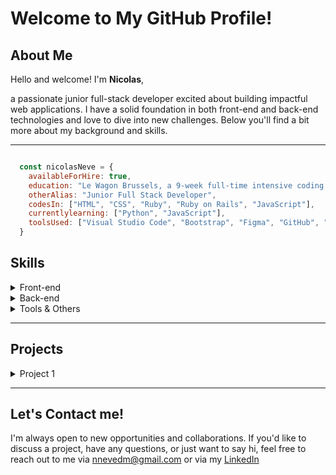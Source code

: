 <!-- Title and Introduction -->
# Welcome to My GitHub Profile!

## About Me
<p>Hello and welcome! I'm <strong>Nicolas</strong>, </p>
a passionate junior full-stack developer excited about building impactful web applications. I have a solid foundation in both front-end and back-end technologies and love to dive into new challenges. Below you'll find a bit more about my background and skills.

---
```javascript

  const nicolasNeve = {
    availableForHire: true,
    education: "Le Wagon Brussels, a 9-week full-time intensive coding bootcamp",
    otherAlias: "Junior Full Stack Developer",
    codesIn: ["HTML", "CSS", "Ruby", "Ruby on Rails", "JavaScript"],
    currentlylearning: ["Python", "JavaScript"],
    toolsUsed: ["Visual Studio Code", "Bootstrap", "Figma", "GitHub", "Heroku"]
  }
```
<!-- Skills with Cool Buttons -->
## Skills
<details>
  <summary>Front-end</summary>
  <br>
  <p align="center">
    <a href="#"><img src="https://img.shields.io/badge/HTML5-E34F26?style=for-the-badge&logo=html5&logoColor=white" alt="HTML5"></a>
    <a href="#"><img src="https://img.shields.io/badge/CSS3-1572B6?style=for-the-badge&logo=css3&logoColor=white" alt="CSS3"></a>
    <a href="#"><img src="https://img.shields.io/badge/JavaScript-F7DF1E?style=for-the-badge&logo=javascript&logoColor=black" alt="JavaScript"></a>
    <a href="#"><img src="https://img.shields.io/badge/Bootstrap-563D7C?style=for-the-badge&logo=bootstrap&logoColor=white" alt="Bootstrap"></a>
  </p>
</details>

<details>
  <summary>Back-end</summary>
  <br>
  <p align="center">
    <a href="#"><img src="https://img.shields.io/badge/Ruby-CC342D?style=for-the-badge&logo=ruby&logoColor=white" alt="Ruby"></a>
    <a href="#"><img src="https://img.shields.io/badge/Ruby%20on%20Rails-CC0000?style=for-the-badge&logo=ruby-on-rails&logoColor=white" alt="Ruby on Rails"></a>
    <a href="#"><img src="https://img.shields.io/badge/C-00599C?style=for-the-badge&logo=c&logoColor=white" alt="C"></a>
    <a href="#"><img src="https://img.shields.io/badge/SQL-4479A1?style=for-the-badge&logo=postgresql&logoColor=white" alt="SQL"></a>
    <a href="#"><img src="https://img.shields.io/badge/SQLite-003B57?style=for-the-badge&logo=sqlite&logoColor=white" alt="SQLite"></a>
    <a href="#"><img src="https://img.shields.io/badge/MySQL-4479A1?style=for-the-badge&logo=mysql&logoColor=white" alt="MySQL"></a>
    <a href="#"><img src="https://img.shields.io/badge/PostgreSQL-336791?style=for-the-badge&logo=postgresql&logoColor=white" alt="PostgreSQL"></a>
    <a href="#"><img src="https://img.shields.io/badge/Redis-DC382D?style=for-the-badge&logo=redis&logoColor=white" alt="Redis"></a>
  </p>
</details>

<details>
  <summary>Tools & Others</summary>
  <br>
  <p align="center">
    <a href="#"><img src="https://img.shields.io/badge/Git-F05032?style=for-the-badge&logo=git&logoColor=white" alt="Git"></a>
    <a href="#"><img src="https://img.shields.io/badge/Heroku-430098?style=for-the-badge&logo=heroku&logoColor=white" alt="Heroku"></a>
    <a href="#"><img src="https://img.shields.io/badge/Shell-4EAA25?style=for-the-badge&logo=gnu-bash&logoColor=white" alt="Shell"></a>
    <a href="#"><img src="https://img.shields.io/badge/Figma-F24E1E?style=for-the-badge&logo=figma&logoColor=white" alt="Figma"></a>
  </p>
</details>

---

<!-- Animated GIFs for Projects -->
## Projects
<details>
  <summary>Project 1</summary>
  <br>
  <p align="center"><img src="https://media.giphy.com/media/scZPhLqaVOM1qG4lT9/giphy.gif" alt="Project 1"></p>
  <a href="https://www.masterymate.me">MasteryMate</a>
</details>

---

<!-- Contact Section -->
## Let's Contact me!
I'm always open to new opportunities and collaborations. If you'd like to discuss a project, have any questions, or just want to say hi, feel free to reach out to me via nnevedm@gmail.com or via my <a href="https://www.linkedin.com/in/nicolas-nève" target="_blank">LinkedIn</a>
